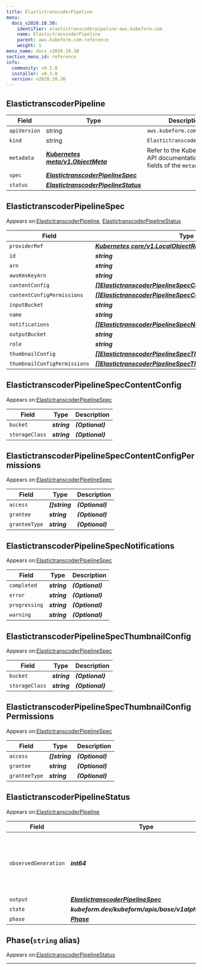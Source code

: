 ```yaml
---
title: ElastictranscoderPipeline
menu:
  docs_v2020.10.30:
    identifier: elastictranscoderpipeline-aws.kubeform.com
    name: ElastictranscoderPipeline
    parent: aws.kubeform.com-reference
    weight: 1
menu_name: docs_v2020.10.30
section_menu_id: reference
info:
  community: v0.3.0
  installer: v0.3.0
  version: v2020.10.30
---
```


## ElastictranscoderPipeline
| Field | Type | Description |
| ------ | ----- | ----------- |
| `apiVersion` | string | `aws.kubeform.com/v1alpha1` |
|    `kind` | string | `ElastictranscoderPipeline` |
| `metadata` | ***[Kubernetes meta/v1.ObjectMeta](https://v1-18.docs.kubernetes.io/docs/reference/generated/kubernetes-api/v1.18/#objectmeta-v1-meta)***|Refer to the Kubernetes API documentation for the fields of the `metadata` field.|
| `spec` | ***[ElastictranscoderPipelineSpec](#elastictranscoderpipelinespec)***||
| `status` | ***[ElastictranscoderPipelineStatus](#elastictranscoderpipelinestatus)***||
## ElastictranscoderPipelineSpec

Appears on:[ElastictranscoderPipeline](#elastictranscoderpipeline), [ElastictranscoderPipelineStatus](#elastictranscoderpipelinestatus)

| Field | Type | Description |
| ------ | ----- | ----------- |
| `providerRef` | ***[Kubernetes core/v1.LocalObjectReference](https://v1-18.docs.kubernetes.io/docs/reference/generated/kubernetes-api/v1.18/#localobjectreference-v1-core)***||
| `id` | ***string***||
| `arn` | ***string***| ***(Optional)*** |
| `awsKmsKeyArn` | ***string***| ***(Optional)*** |
| `contentConfig` | ***[[]ElastictranscoderPipelineSpecContentConfig](#elastictranscoderpipelinespeccontentconfig)***| ***(Optional)*** |
| `contentConfigPermissions` | ***[[]ElastictranscoderPipelineSpecContentConfigPermissions](#elastictranscoderpipelinespeccontentconfigpermissions)***| ***(Optional)*** |
| `inputBucket` | ***string***||
| `name` | ***string***| ***(Optional)*** |
| `notifications` | ***[[]ElastictranscoderPipelineSpecNotifications](#elastictranscoderpipelinespecnotifications)***| ***(Optional)*** |
| `outputBucket` | ***string***| ***(Optional)*** |
| `role` | ***string***||
| `thumbnailConfig` | ***[[]ElastictranscoderPipelineSpecThumbnailConfig](#elastictranscoderpipelinespecthumbnailconfig)***| ***(Optional)*** |
| `thumbnailConfigPermissions` | ***[[]ElastictranscoderPipelineSpecThumbnailConfigPermissions](#elastictranscoderpipelinespecthumbnailconfigpermissions)***| ***(Optional)*** |
## ElastictranscoderPipelineSpecContentConfig

Appears on:[ElastictranscoderPipelineSpec](#elastictranscoderpipelinespec)

| Field | Type | Description |
| ------ | ----- | ----------- |
| `bucket` | ***string***| ***(Optional)*** |
| `storageClass` | ***string***| ***(Optional)*** |
## ElastictranscoderPipelineSpecContentConfigPermissions

Appears on:[ElastictranscoderPipelineSpec](#elastictranscoderpipelinespec)

| Field | Type | Description |
| ------ | ----- | ----------- |
| `access` | ***[]string***| ***(Optional)*** |
| `grantee` | ***string***| ***(Optional)*** |
| `granteeType` | ***string***| ***(Optional)*** |
## ElastictranscoderPipelineSpecNotifications

Appears on:[ElastictranscoderPipelineSpec](#elastictranscoderpipelinespec)

| Field | Type | Description |
| ------ | ----- | ----------- |
| `completed` | ***string***| ***(Optional)*** |
| `error` | ***string***| ***(Optional)*** |
| `progressing` | ***string***| ***(Optional)*** |
| `warning` | ***string***| ***(Optional)*** |
## ElastictranscoderPipelineSpecThumbnailConfig

Appears on:[ElastictranscoderPipelineSpec](#elastictranscoderpipelinespec)

| Field | Type | Description |
| ------ | ----- | ----------- |
| `bucket` | ***string***| ***(Optional)*** |
| `storageClass` | ***string***| ***(Optional)*** |
## ElastictranscoderPipelineSpecThumbnailConfigPermissions

Appears on:[ElastictranscoderPipelineSpec](#elastictranscoderpipelinespec)

| Field | Type | Description |
| ------ | ----- | ----------- |
| `access` | ***[]string***| ***(Optional)*** |
| `grantee` | ***string***| ***(Optional)*** |
| `granteeType` | ***string***| ***(Optional)*** |
## ElastictranscoderPipelineStatus

Appears on:[ElastictranscoderPipeline](#elastictranscoderpipeline)

| Field | Type | Description |
| ------ | ----- | ----------- |
| `observedGeneration` | ***int64***| ***(Optional)*** Resource generation, which is updated on mutation by the API Server.|
| `output` | ***[ElastictranscoderPipelineSpec](#elastictranscoderpipelinespec)***| ***(Optional)*** |
| `state` | ***kubeform.dev/kubeform/apis/base/v1alpha1.State***| ***(Optional)*** |
| `phase` | ***[Phase](#phase)***| ***(Optional)*** |
## Phase(`string` alias)

Appears on:[ElastictranscoderPipelineStatus](#elastictranscoderpipelinestatus)

---
